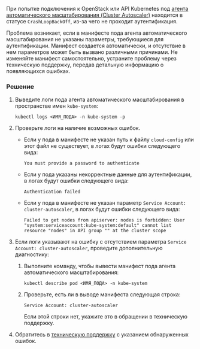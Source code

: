 При попытке подключения к OpenStack или API Kubernetes под [агента автоматического масштабирования (Cluster Autoscaler)](/ru/kubernetes/k8s/concepts/cluster-autoscaler) находится в статусе `CrashLoopBackOff`, из-за чего не проходит аутентификация.

Проблема возникает, если в манифесте пода агента автоматического масштабирования не указаны параметры, требующиеся для аутентификации. Манифест создается автоматически, и отсутствие в нем параметров может быть вызвано различными причинами. Не изменяйте манифест самостоятельно, устраните проблему через техническую поддержку, передав детальную информацию о появляющихся ошибках.

### Решение

1. Выведите логи пода агента автоматического масштабирования в пространстве имен `kube-system`:

   ```console
   kubectl logs <ИМЯ_ПОДА> -n kube-system -p
   ```
1. Проверьте логи на наличие возможных ошибок. 

   - Если у пода в манифесте не указан путь к файлу `cloud-config` или этот файл не существует, в логах будут ошибки следующего вида:

      ```console
      You must provide a password to authenticate
      ```
   - Если у пода указаны некорректные данные для аутентификации, в логах будут ошибки следующего вида:

      ```console
      Authentication failed
      ```
   - Если у пода в манифесте не указан параметр `Service Account: cluster-autoscaler`, в логах будут ошибки следующего вида: 
   
      ```console
      Failed to get nodes from apiserver: nodes is forbidden: User "system:serviceaccount:kube-system:default" cannot list resource "nodes" in API group "" at the cluster scope
      ```   
     
1. Если логи указывают на ошибку с отсутствием параметра `Service Account: cluster-autoscaler`, проведите дополнительную диагностику:
   
   1. Выполните команду, чтобы вывести манифест пода агента автоматического масштабирования:

      ```console
      kubectl describe pod <ИМЯ_ПОДА> -n kube-system
      ```
   1. Проверьте, есть ли в выводе манифеста следующая строка:

      ```console
      Service Account: cluster-autoscaler
      ```
      Если этой строки нет, укажите это в обращении в техническую поддержку.

1. Обратитесь в [техническую поддержку](/ru/contacts) с указанием обнаруженных ошибок. 

